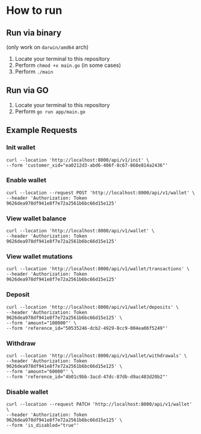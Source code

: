 # How to run

## Run via binary
(only work on `darwin/amd64` arch)
1. Locate your terminal to this repository
2. Perform `chmod +x main.go` (in some cases)
3. Perform `./main`

## Run via GO
1. Locate your terminal to this repository
2. Perform `go run app/main.go`

## Example Requests

### Init wallet
```
curl --location 'http://localhost:8000/api/v1/init' \
--form 'customer_xid="ea0212d3-abd6-406f-8c67-868e814a2436"'
```

### Enable wallet
```
curl --location --request POST 'http://localhost:8000/api/v1/wallet' \
--header 'Authorization: Token 9626dea978df941e8f7e72a2561b6bc66d15e125'
```

### View wallet balance
```
curl --location 'http://localhost:8000/api/v1/wallet' \
--header 'Authorization: Token 9626dea978df941e8f7e72a2561b6bc66d15e125'
```

### View wallet mutations
```
curl --location 'http://localhost:8000/api/v1/wallet/transactions' \
--header 'Authorization: Token 9626dea978df941e8f7e72a2561b6bc66d15e125'
```

### Deposit
```
curl --location 'http://localhost:8000/api/v1/wallet/deposits' \
--header 'Authorization: Token 9626dea978df941e8f7e72a2561b6bc66d15e125' \
--form 'amount="100000"' \
--form 'reference_id="50535246-dcb2-4929-8cc9-004ea06f5249"'
```

### Withdraw
```
curl --location 'http://localhost:8000/api/v1/wallet/withdrawals' \
--header 'Authorization: Token 9626dea978df941e8f7e72a2561b6bc66d15e125' \
--form 'amount="60000"' \
--form 'reference_id="4b01c9bb-3acd-47dc-87db-d9ac483d20b2"'
```

### Disable wallet
```
curl --location --request PATCH 'http://localhost:8000/api/v1/wallet' \
--header 'Authorization: Token 9626dea978df941e8f7e72a2561b6bc66d15e125' \
--form 'is_disabled="true"'
```